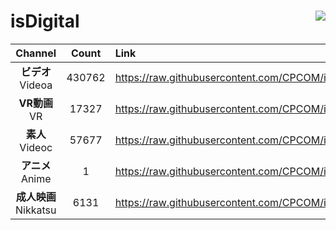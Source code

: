 # isDigital <img align="right" src="https://img.shields.io/github/last-commit/CPCOM/isDigital"/>  
  
| Channel | Count | Link |  
| :-----: | :---: | :--- |  
|**ビデオ**<br />Videoa | 430762 | https://raw.githubusercontent.com/CPCOM/isDigital/main/Videoa.txt |  
|**VR動画**<br />VR | 17327 | https://raw.githubusercontent.com/CPCOM/isDigital/main/VR.txt |  
|**素人**<br />Videoc | 57677 | https://raw.githubusercontent.com/CPCOM/isDigital/main/Videoc.txt |  
|**アニメ**<br />Anime | 1 | https://raw.githubusercontent.com/CPCOM/isDigital/main/Anime.txt |  
|**成人映画**<br />Nikkatsu | 6131 | https://raw.githubusercontent.com/CPCOM/isDigital/main/Nikkatsu.txt |  